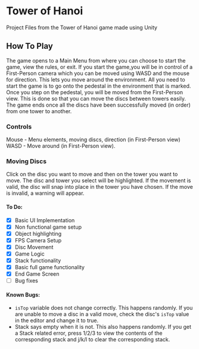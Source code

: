 # Tower of Hanoi
Project Files from the Tower of Hanoi game made using Unity

## How To Play
The game opens to a Main Menu from where you can choose to start
the game, view the rules, or exit.
If you start the game,you will be in control of a First-Person
camera which you can be moved using WASD and the mouse for direction.
This lets you move around the environment. All you need to start
the game is to go onto the pedestal in the environment that is
marked. Once you step on the pedestal, you will be moved from the
First-Person view. This is done so that you can move the discs
between towers easily.
The game ends once all the discs have been successfully moved (in
order) from one tower to another.

### Controls
Mouse - Menu elements, moving discs, direction (in First-Person view) 
WASD - Move around (in First-Person view).

### Moving Discs
Click on the disc you want to move and then on the tower you want to move.
The disc and tower you select will be highlighted. If the movement is valid,
the disc will snap into place in the tower you have chosen. If the move is invalid,
a warning will appear.

#### To Do:
- [x] Basic UI Implementation
- [x] Non functional game setup
- [x] Object highlighting
- [x] FPS Camera Setup
- [x] Disc Movement
- [x] Game Logic
- [x] Stack functionality
- [x] Basic full game functionality
- [x] End Game Screen
- [ ] Bug fixes

#### Known Bugs:
- `isTop` variable does not change correctly. This happens randomly. If you are unable
to move a disc in a valid move, check the disc's `isTop` value in the editor and change it to true.
- Stack says empty when it is not. This also happens randomly. If you get a Stack related error,
press 1/2/3 to view the contents of the corresponding stack and j/k/l to clear the corresponding stack.


